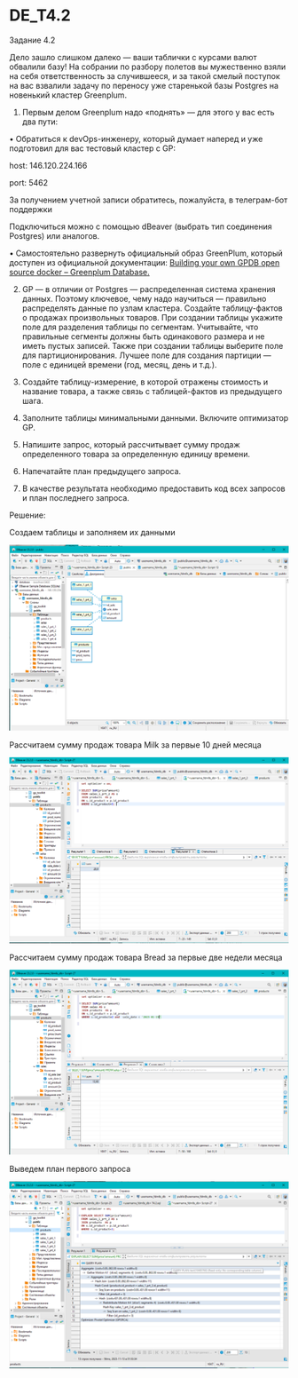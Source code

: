 ﻿# DE_T4.2
Задание 4.2

Дело зашло слишком далеко — ваши таблички с курсами валют обвалили базу! На собрании по разбору полетов вы мужественно взяли на себя ответственность за случившееся, и за такой смелый поступок на вас взвалили задачу по переносу уже старенькой базы Postgres на новенький кластер Greenplum. 

1. Первым делом Greenplum надо «поднять» — для этого у вас есть два пути:

• Обратиться к devOps-инженеру, который думает наперед и уже подготовил для вас тестовый кластер с GP: 

host: 146.120.224.166

port: 5462

За получением учетной записи обратитесь, пожалуйста, в телеграм-бот поддержки

Подключиться можно с помощью dBeaver (выбрать тип соединения Postgres) или аналогов.

• Самостоятельно развернуть официальный образ GreenPlum, который доступен из официальной документации: [Building your own GPDB open source docker – Greenplum Database.]( https://greenplum.org/building-your-own-gpdb-open-source-docker/)

2. GP — в отличии от Postgres — распределенная система хранения данных. Поэтому ключевое, чему надо научиться — правильно распределять данные по узлам кластера. Создайте таблицу-фактов о продажах произвольных товаров. При создании таблицы укажите поле для разделения таблицы по сегментам. Учитывайте, что правильные сегменты должны быть одинакового размера и не иметь пустых записей. Также при создании таблицы выберите поле для партиционирования. Лучшее поле для создания партиции — поле с единицей времени (год, месяц, день и т.д.).

3. Создайте таблицу-измерение, в которой отражены стоимость и название товара, а также связь с таблицей-фактов из предыдущего шага.

4. Заполните таблицы минимальными данными. Включите оптимизатор GP. 

5. Напишите запрос, который рассчитывает сумму продаж определенного товара за определенную единицу времени. 

6. Напечатайте план предыдущего запроса. 

7. В качестве результата необходимо предоставить код всех запросов и план последнего запроса. 

Решение:

Создаем таблицы и заполняем их данными

![Image alt](https://github.com/MOMIV/DE_T4.2/raw/main/pic/1.png)


Рассчитаем сумму продаж товара Milk за первые 10 дней месяца

![Image alt](https://github.com/MOMIV/DE_T4.2/raw/main/pic/2.png)

Рассчитаем сумму продаж товара Bread за первые две недели месяца

![Image alt](https://github.com/MOMIV/DE_T4.2/raw/main/pic/3.png)

Выведем план первого запроса

![Image alt](https://github.com/MOMIV/DE_T4.2/raw/main/pic/4.png)

